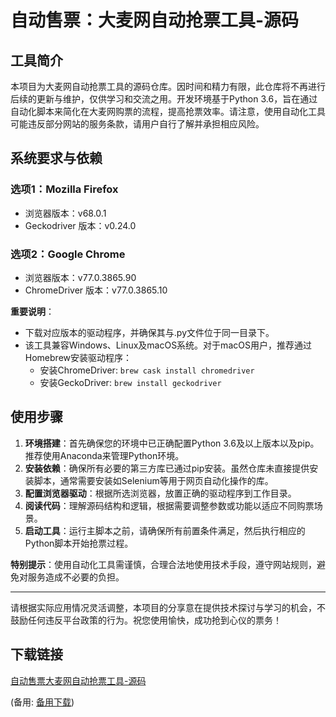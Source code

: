 # 自动售票：大麦网自动抢票工具-源码

## 工具简介

本项目为大麦网自动抢票工具的源码仓库。因时间和精力有限，此仓库将不再进行后续的更新与维护，仅供学习和交流之用。开发环境基于Python 3.6，旨在通过自动化脚本来简化在大麦网购票的流程，提高抢票效率。请注意，使用自动化工具可能违反部分网站的服务条款，请用户自行了解并承担相应风险。

## 系统要求与依赖

### 选项1：Mozilla Firefox
- 浏览器版本：v68.0.1
- Geckodriver 版本：v0.24.0

### 选项2：Google Chrome
- 浏览器版本：v77.0.3865.90
- ChromeDriver 版本：v77.0.3865.10

**重要说明**：
- 下载对应版本的驱动程序，并确保其与.py文件位于同一目录下。
- 该工具兼容Windows、Linux及macOS系统。对于macOS用户，推荐通过Homebrew安装驱动程序：
    - 安装ChromeDriver: `brew cask install chromedriver`
    - 安装GeckoDriver: `brew install geckodriver`

## 使用步骤

1. **环境搭建**：首先确保您的环境中已正确配置Python 3.6及以上版本以及pip。推荐使用Anaconda来管理Python环境。
2. **安装依赖**：确保所有必要的第三方库已通过pip安装。虽然仓库未直接提供安装脚本，通常需要安装如Selenium等用于网页自动化操作的库。
3. **配置浏览器驱动**：根据所选浏览器，放置正确的驱动程序到工作目录。
4. **阅读代码**：理解源码结构和逻辑，根据需要调整参数或功能以适应不同购票场景。
5. **启动工具**：运行主脚本之前，请确保所有前置条件满足，然后执行相应的Python脚本开始抢票过程。

**特别提示**：使用自动化工具需谨慎，合理合法地使用技术手段，遵守网站规则，避免对服务造成不必要的负担。

---

请根据实际应用情况灵活调整，本项目的分享意在提供技术探讨与学习的机会，不鼓励任何违反平台政策的行为。祝您使用愉快，成功抢到心仪的票务！

## 下载链接
[自动售票大麦网自动抢票工具-源码](https://pan.quark.cn/s/8d2d708fd247) 

(备用: [备用下载](https://pan.baidu.com/s/1VnmeEl7fWUxVpJPY8r9ndA?pwd=rygg))
